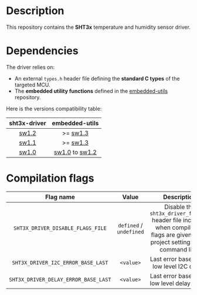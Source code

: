 # Description

This repository contains the **SHT3x** temperature and humidity sensor driver.

# Dependencies

The driver relies on:

* An external `types.h` header file defining the **standard C types** of the targeted MCU.
* The **embedded utility functions** defined in the [embedded-utils](https://github.com/Ludovic-Lesur/embedded-utils) repository.

Here is the versions compatibility table:

| **sht3x-driver** | **embedded-utils** |
|:---:|:---:|
| [sw1.2](https://github.com/Ludovic-Lesur/sht3x-driver/releases/tag/sw1.2) | >= [sw1.3](https://github.com/Ludovic-Lesur/embedded-utils/releases/tag/sw1.3) |
| [sw1.1](https://github.com/Ludovic-Lesur/sht3x-driver/releases/tag/sw1.1) | >= [sw1.3](https://github.com/Ludovic-Lesur/embedded-utils/releases/tag/sw1.3) |
| [sw1.0](https://github.com/Ludovic-Lesur/sht3x-driver/releases/tag/sw1.0) | [sw1.0](https://github.com/Ludovic-Lesur/embedded-utils/releases/tag/sw1.0) to [sw1.2](https://github.com/Ludovic-Lesur/embedded-utils/releases/tag/sw1.2) |

# Compilation flags

| **Flag name** | **Value** | **Description** |
|:---:|:---:|:---:|
| `SHT3X_DRIVER_DISABLE_FLAGS_FILE` | `defined` / `undefined` | Disable the `sht3x_driver_flags.h` header file inclusion when compilation flags are given in the project settings or by command line. |
| `SHT3X_DRIVER_I2C_ERROR_BASE_LAST` | `<value>` | Last error base of the low level I2C driver. |
| `SHT3X_DRIVER_DELAY_ERROR_BASE_LAST` | `<value>` | Last error base of the low level delay driver. |
